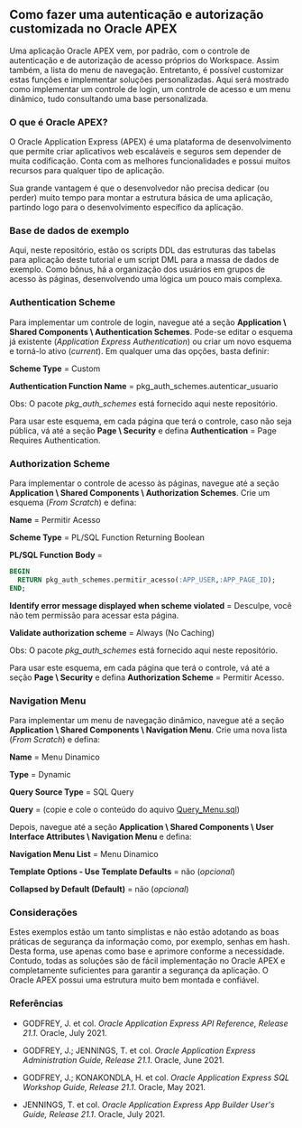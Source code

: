 ## Como fazer uma autenticação e autorização customizada no Oracle APEX

Uma aplicação Oracle APEX vem, por padrão, com o controle de autenticação e de autorização de acesso próprios do Workspace. Assim também, a lista do menu de navegação. Entretanto, é possível customizar estas funções e implementar soluções personalizadas. Aqui será mostrado como implementar um controle de login, um controle de acesso e um menu dinâmico, tudo consultando uma base personalizada.

### O que é Oracle APEX?

O Oracle Application Express (APEX) é uma plataforma de desenvolvimento que permite criar aplicativos web escaláveis e seguros sem depender de muita codificação. Conta com as melhores funcionalidades e possui muitos recursos para qualquer tipo de aplicação.

Sua grande vantagem é que o desenvolvedor não precisa dedicar (ou perder) muito tempo para montar a estrutura básica de uma aplicação, partindo logo para o desenvolvimento específico da aplicação.

### Base de dados de exemplo

Aqui, neste repositório, estão os scripts DDL das estruturas das tabelas para aplicação deste tutorial e um script DML para a massa de dados de exemplo. Como bônus, há a organização dos usuários em grupos de acesso às páginas, desenvolvendo uma lógica um pouco mais complexa.

### Authentication Scheme

Para implementar um controle de login, navegue até a seção **Application \ Shared Components \ Authentication Schemes**. Pode-se editar o esquema já existente (*Application Express Authentication*) ou criar um novo esquema e torná-lo ativo (*current*). Em qualquer uma das opções, basta definir:

**Scheme Type** = Custom

**Authentication Function Name** = pkg_auth_schemes.autenticar_usuario

Obs: O pacote *pkg_auth_schemes* está fornecido aqui neste repositório.

Para usar este esquema, em cada página que terá o controle, caso não seja pública, vá até a seção **Page \ Security** e defina **Authentication** = Page Requires Authentication.

### Authorization Scheme

Para implementar o controle de acesso às páginas, navegue até a seção **Application \ Shared Components \ Authorization Schemes**. Crie um esquema (*From Scratch*) e defina:

**Name** = Permitir Acesso

**Scheme Type** = PL/SQL Function Returning Boolean

**PL/SQL Function Body** = 

```sql
BEGIN
  RETURN pkg_auth_schemes.permitir_acesso(:APP_USER,:APP_PAGE_ID);
END;
```

**Identify error message displayed when scheme violated** = Desculpe, você não tem permissão para acessar esta página.

**Validate authorization scheme** = Always (No Caching)

Obs: O pacote *pkg_auth_schemes* está fornecido aqui neste repositório.

Para usar este esquema, em cada página que terá o controle, vá até a seção **Page \ Security** e defina **Authorization Scheme** = Permitir Acesso.

### Navigation Menu

Para implementar um menu de navegação dinâmico, navegue até a seção **Application \ Shared Components \ Navigation Menu**. Crie uma nova lista (*From Scratch*) e defina:

**Name** = Menu Dinamico

**Type** = Dynamic

**Query Source Type** = SQL Query

**Query** = (copie e cole o conteúdo do aquivo [Query_Menu.sql](DQL/Query_Menu.sql?raw=true))

Depois, navegue até a seção **Application \ Shared Components \ User Interface Attributes \ Navigation Menu** e defina:

**Navigation Menu List** = Menu Dinamico

**Template Options - Use Template Defaults** = não (*opcional*)

**Collapsed by Default (Default)** = não (*opcional*)

### Considerações

Estes exemplos estão um tanto simplistas e não estão adotando as boas práticas de segurança da informação como, por exemplo, senhas em hash. Desta forma, use apenas como base e aprimore conforme a necessidade. Contudo, todas as soluções são de fácil implementação no Oracle APEX e completamente suficientes para garantir a segurança da aplicação. O Oracle APEX possui uma estrutura muito bem montada e confiável.

### Referências

- GODFREY, J. et col. *Oracle Application Express API Reference, Release 21.1*. Oracle, July 2021.

- GODFREY, J.; JENNINGS, T. et col. *Oracle Application Express Administration Guide, Release 21.1*. Oracle, June 2021.

- GODFREY, J.; KONAKONDLA, H. et col. *Oracle Application Express SQL Workshop Guide, Release 21.1*. Oracle, May 2021.

- JENNINGS, T. et col. *Oracle Application Express App Builder User's Guide, Release 21.1*. Oracle, July 2021.
